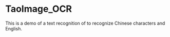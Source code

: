 # TaoImage_OCR
This is a demo of a text recognition of to recognize Chinese characters and English.
